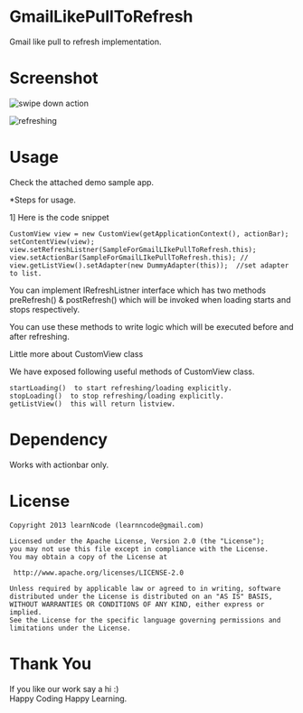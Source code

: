 GmailLikePullToRefresh
======================

Gmail like pull to refresh implementation.


Screenshot
=========

![swipe down action](https://dl.dropboxusercontent.com/u/61919232/learnNcode/gmail_like_loading_swipe_down_motion.png "swipe down action")

![refreshing](https://dl.dropboxusercontent.com/u/61919232/learnNcode/gmail_like_loading_refreshing.png "refreshing")


Usage
=====

Check the attached demo sample app.

*Steps for usage.

1] Here is the code snippet

    CustomView view = new CustomView(getApplicationContext(), actionBar);
    setContentView(view);
    view.setRefreshListner(SampleForGmailLIkePullToRefresh.this);
    view.setActionBar(SampleForGmailLIkePullToRefresh.this); //
    view.getListView().setAdapter(new DummyAdapter(this));  //set adapter to list.

 

You can implement IRefreshListner interface which has two methods preRefresh() & postRefresh() which will be invoked when loading starts and stops respectively.

You can use these methods to write logic which will be executed before and after refreshing.

Little more about CustomView class

We have exposed following  useful methods of CustomView class.

    startLoading()  to start refreshing/loading explicitly.
    stopLoading()  to stop refreshing/loading explicitly.
    getListView()  this will return listview.

    
Dependency
==============
 Works with actionbar only.
    
License
======

    Copyright 2013 learnNcode (learnncode@gmail.com)

    Licensed under the Apache License, Version 2.0 (the "License");
    you may not use this file except in compliance with the License.
    You may obtain a copy of the License at

     http://www.apache.org/licenses/LICENSE-2.0

    Unless required by applicable law or agreed to in writing, software
    distributed under the License is distributed on an "AS IS" BASIS,
    WITHOUT WARRANTIES OR CONDITIONS OF ANY KIND, either express or implied.
    See the License for the specific language governing permissions and
    limitations under the License.

Thank You
========

  If you like our work say a hi :)
  <br>
  Happy Coding Happy Learning.
